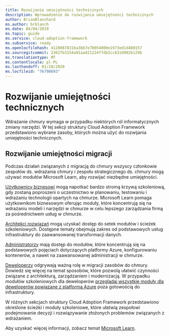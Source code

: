 ```yaml
---
title: Rozwijanie umiejętności technicznych
description: Wprowadzenie do rozwijania umiejętności technicznych
author: BrianBlanchard
ms.author: brblanch
ms.date: 04/04/2019
ms.topic: guide
ms.service: cloud-adoption-framework
ms.subservice: ready
ms.openlocfilehash: 41280878316a3bb7e78054800e1973ed1d480157
ms.sourcegitcommit: 2362fb3154a91aa421224ffdb2cc632d982b129b
ms.translationtype: MT
ms.contentlocale: pl-PL
ms.lasthandoff: 01/28/2020
ms.locfileid: "76798693"
---
```

# <a name="build-technical-skills"></a>Rozwijanie umiejętności technicznych

Wdrażanie chmury wymaga w przypadku niektórych ról informatycznych zmiany narzędzi. W tej sekcji struktury Cloud Adoption Framework przedstawiono wybrane zasoby, których można użyć do rozwijania umiejętności technicznych.

## <a name="migration-skill-building"></a>Rozwijanie umiejętności migracji

Podczas działań związanych z migracją do chmury wszyscy członkowie zespołów ds. wdrażania chmury i zespołu strategicznego ds. chmury mogą używać modułów Microsoft Learn, aby rozwijać niezbędne umiejętności.

[Użytkownicy biznesowi](https://docs.microsoft.com/learn/browse/?roles=business-user) mogą napotkać bardzo stromą krzywą szkoleniową, gdy zostaną poproszeni o uczestnictwo w planowaniu, testowaniu i wdrażaniu technologii opartych na chmurze. Microsoft Learn pomaga użytkownikom biznesowym oferując moduły, które koncentrują się na wdrażaniu modeli i narzędzi w chmurze w celu lepszego zarządzania firmą za pośrednictwem usług w chmurze.

[Architekci rozwiązań](https://docs.microsoft.com/learn/browse/?roles=solution-architect) mogą uzyskać dostęp do setek modułów i ścieżek szkoleniowych. Dostępne tematy obejmują zakres od podstawowych usług infrastruktury do zaawansowanej transformacji danych.

[Administratorzy](https://docs.microsoft.com/learn/browse/?roles=administrator) mają dostęp do modułów, które koncentrują się na podstawowych pojęciach dotyczących platformy Azure, konfigurowaniu kontenerów, a nawet na zaawansowanej administracji w chmurze.

[Deweloperzy](https://docs.microsoft.com/learn/browse/?roles=developer&term=infrastructure) odgrywają ważną rolę w migracji zasobów do chmury. Dowiedz się więcej na temat sposobów, które pozwolą ułatwić czynności związane z architekturą, zarządzaniem i modernizacją. W przypadku modułów szkoleniowych dla deweloperów [przeglądaj wszystkie moduły dla deweloperów powiązane z platformą Azure](https://docs.microsoft.com/learn/browse/?roles=developer&products=azure) poza gotowością do infrastruktury.

W różnych sekcjach struktury Cloud Adoption Framework przedstawiono określone ścieżki i moduły szkoleniowe, które ułatwią zespołowi podejmowanie decyzji i rozwiązywanie złożonych problemów związanych z wdrażaniem.

Aby uzyskać więcej informacji, zobacz temat [Microsoft Learn](https://docs.microsoft.com/learn).
